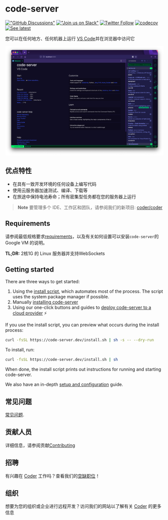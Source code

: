 # code-server

[!["GitHub Discussions"](https://img.shields.io/badge/%20GitHub-%20Discussions-gray.svg?longCache=true&logo=github&colorB=purple)](https://github.com/coder/code-server/discussions) [!["Join us on Slack"](https://img.shields.io/badge/join-us%20on%20slack-gray.svg?longCache=true&logo=slack&colorB=brightgreen)](https://coder.com/community) [![Twitter Follow](https://img.shields.io/twitter/follow/CoderHQ?label=%40CoderHQ&style=social)](https://twitter.com/coderhq) [![codecov](https://codecov.io/gh/coder/code-server/branch/main/graph/badge.svg?token=5iM9farjnC)](https://codecov.io/gh/coder/code-server) [![See latest](https://img.shields.io/static/v1?label=Docs&message=see%20latest&color=blue)](https://coder.com/docs/code-server/latest)

您可以在任何地方、任何机器上运行 [VS Code](https://github.com/Microsoft/vscode)并在浏览器中访问它

![Screenshot](./assets/screenshot.png)

## 优点特性

- 在具有一致开发环境的任何设备上编写代码
- 使用云服务器加速测试、编译、下载等
- 在旅途中保持电池寿命；所有密集型任务都在您的服务器上运行

> **Note**
> 要管理多个 IDE、工作区和团队，请参阅我们的新项目: [coder/coder](http://cdr.co/coder-github)

## Requirements

请参阅最低规格要求[requirements](requirements.md)，以及有关如何设置可以安装`code-server`的 Google VM 的说明。

**TL;DR:** 2核1G 的 Linux 服务器并支持WebSockets

## Getting started

There are three ways to get started:

1. Using the [install
   script](https://github.com/coder/code-server/blob/main/install.sh), which
   automates most of the process. The script uses the system package manager if
   possible.
2. Manually [installing
   code-server](https://coder.com/docs/code-server/latest/install)
3. Using our one-click buttons and guides to [deploy code-server to a cloud
   provider](https://github.com/coder/deploy-code-server) ⚡

If you use the install script, you can preview what occurs during the install
process:

```bash
curl -fsSL https://code-server.dev/install.sh | sh -s -- --dry-run
```

To install, run:

```bash
curl -fsSL https://code-server.dev/install.sh | sh
```

When done, the install script prints out instructions for running and starting
code-server.

We also have an in-depth [setup and
configuration](https://coder.com/docs/code-server/latest/guide) guide.

## 常见问题

[常见问题](https://coder.com/docs/code-server/latest/FAQ).

## 贡献人员

详细信息，请参阅贡献[Contributing](https://coder.com/docs/code-server/latest/CONTRIBUTING)

## 招聘

有兴趣在 [Coder](https://coder.com/careers) 工作吗？查看我们的[空缺职位](https://coder.com/careers#openings)！

## 组织

想要为您的组织或企业进行远程开发？访问我们的网站以了解有关 [Coder](https://coder.com) 的更多信息
